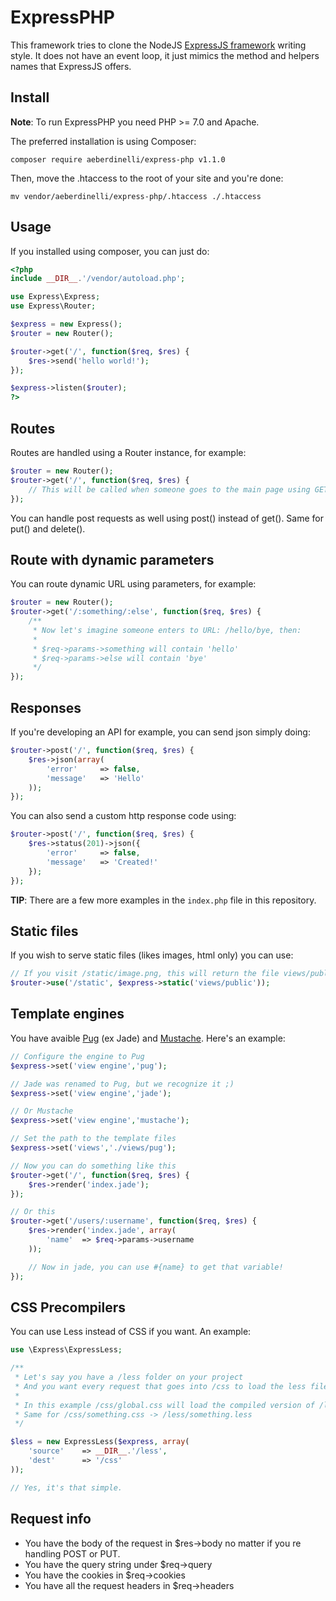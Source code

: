 # ExpressPHP
This framework tries to clone the NodeJS [ExpressJS framework](https://www.npmjs.com/package/express) writing style. It does not have an event loop, it just mimics the method and helpers names that ExpressJS offers.

## Install
**Note**: To run ExpressPHP you need PHP >= 7.0 and Apache.

The preferred installation is using Composer:

`composer require aeberdinelli/express-php v1.1.0`

Then, move the .htaccess to the root of your site and you're done:

`mv vendor/aeberdinelli/express-php/.htaccess ./.htaccess`

## Usage
If you installed using composer, you can just do:

```php
<?php
include __DIR__.'/vendor/autoload.php';

use Express\Express;
use Express\Router;

$express = new Express();
$router = new Router();

$router->get('/', function($req, $res) {
	$res->send('hello world!');
});

$express->listen($router);
?>
```

## Routes
Routes are handled using a Router instance, for example:

```php
$router = new Router();
$router->get('/', function($req, $res) {
    // This will be called when someone goes to the main page using GET method.
});
```

You can handle post requests as well using post() instead of get(). Same for put() and delete().

## Route with dynamic parameters
You can route dynamic URL using parameters, for example:

```php
$router = new Router();
$router->get('/:something/:else', function($req, $res) {
    /**
     * Now let's imagine someone enters to URL: /hello/bye, then:
     *
     * $req->params->something will contain 'hello'
     * $req->params->else will contain 'bye'
     */
});
```

## Responses
If you're developing an API for example, you can send json simply doing:

```php
$router->post('/', function($req, $res) {
	$res->json(array(
		'error'		=> false,
		'message'	=> 'Hello'
	));
});
```

You can also send a custom http response code using:

```php
$router->post('/', function($req, $res) {
	$res->status(201)->json({
		'error'		=> false,
		'message'	=> 'Created!'
	});
});
```

**TIP**: There are a few more examples in the `index.php` file in this repository.

## Static files
If you wish to serve static files (likes images, html only) you can use:

```php
// If you visit /static/image.png, this will return the file views/public/image.png
$router->use('/static', $express->static('views/public'));
```

## Template engines
You have avaible [Pug](https://pugjs.org) (ex Jade) and [Mustache](https://mustache.github.io/). Here's an example:

```php
// Configure the engine to Pug
$express->set('view engine','pug');

// Jade was renamed to Pug, but we recognize it ;)
$express->set('view engine','jade');

// Or Mustache
$express->set('view engine','mustache');

// Set the path to the template files
$express->set('views','./views/pug');

// Now you can do something like this
$router->get('/', function($req, $res) {
	$res->render('index.jade');
});

// Or this
$router->get('/users/:username', function($req, $res) {
	$res->render('index.jade', array(
		'name'	=> $req->params->username
	));

	// Now in jade, you can use #{name} to get that variable!
});

```

## CSS Precompilers
You can use Less instead of CSS if you want. An example:

```php
use \Express\ExpressLess;

/**
 * Let's say you have a /less folder on your project
 * And you want every request that goes into /css to load the less file within that folder instead
 *
 * In this example /css/global.css will load the compiled version of /less/global.less
 * Same for /css/something.css -> /less/something.less
 */

$less = new ExpressLess($express, array(
	'source'	=> __DIR__.'/less',
	'dest'		=> '/css'
));

// Yes, it's that simple.
```

## Request info
- You have the body of the request in $res->body no matter if you re handling POST or PUT.
- You have the query string under $req->query
- You have the cookies in $req->cookies
- You have all the request headers in $req->headers
